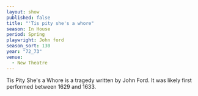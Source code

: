 ```yaml
---
layout: show
published: false
title: "'Tis pity she's a whore"
season: In House
period: Spring
playwright: John ford
season_sort: 130
year: "72_73"
venue:
  - New Theatre
---
```


Tis Pity She's a Whore is a tragedy written by John Ford. It was likely first performed between 1629 and 1633.
